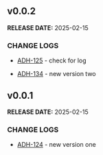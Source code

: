 ## v0.0.2

**RELEASE DATE:** 2025-02-15

### CHANGE LOGS
* <span style='color:skyblue;'>[ADH-125](https://jira.example.com/browse/ADH-125)</span> - check for log


* <span style='color:skyblue;'>[ADH-134](https://jira.example.com/browse/ADH-134)</span> - new version two


## v0.0.1

**RELEASE DATE:** 2025-02-15

### CHANGE LOGS
* <span style='color:skyblue;'>[ADH-124](https://jira.example.com/browse/ADH-124)</span> - new version one
